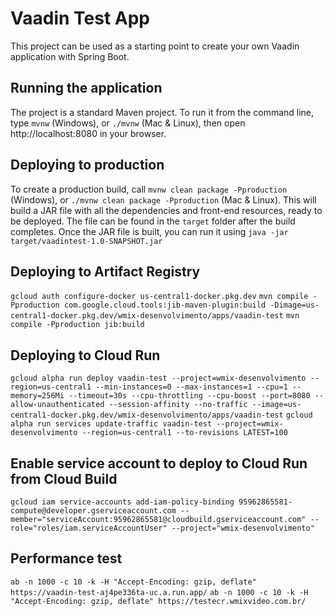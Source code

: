 # Vaadin Test App
This project can be used as a starting point to create your own Vaadin application with Spring Boot.

## Running the application
The project is a standard Maven project. To run it from the command line, type `mvnw` (Windows), or `./mvnw` (Mac & Linux), then open http://localhost:8080 in your browser.

## Deploying to production
To create a production build, call `mvnw clean package -Pproduction` (Windows), or `./mvnw clean package -Pproduction` (Mac & Linux).
This will build a JAR file with all the dependencies and front-end resources, ready to be deployed. The file can be found in the `target` folder after the build completes.
Once the JAR file is built, you can run it using `java -jar target/vaadintest-1.0-SNAPSHOT.jar`

## Deploying to Artifact Registry
```gcloud auth configure-docker us-central1-docker.pkg.dev```
```mvn compile -Pproduction com.google.cloud.tools:jib-maven-plugin:build -Dimage=us-central1-docker.pkg.dev/wmix-desenvolvimento/apps/vaadin-test``` 
```mvn compile -Pproduction jib:build```

## Deploying to Cloud Run
```gcloud alpha run deploy vaadin-test --project=wmix-desenvolvimento --region=us-central1 --min-instances=0 --max-instances=1 --cpu=1 --memory=256Mi --timeout=30s --cpu-throttling --cpu-boost --port=8080 --allow-unauthenticated --session-affinity --no-traffic --image=us-central1-docker.pkg.dev/wmix-desenvolvimento/apps/vaadin-test```
```gcloud alpha run services update-traffic vaadin-test --project=wmix-desenvolvimento --region=us-central1 --to-revisions LATEST=100```

## Enable service account to deploy to Cloud Run from Cloud Build
```gcloud iam service-accounts add-iam-policy-binding 95962865581-compute@developer.gserviceaccount.com --member="serviceAccount:95962865581@cloudbuild.gserviceaccount.com" --role="roles/iam.serviceAccountUser" --project="wmix-desenvolvimento"```

## Performance test
```ab -n 1000 -c 10 -k -H "Accept-Encoding: gzip, deflate" https://vaadin-test-aj4pe336ta-uc.a.run.app/```
```ab -n 1000 -c 10 -k -H "Accept-Encoding: gzip, deflate" https://testecr.wmixvideo.com.br/```
